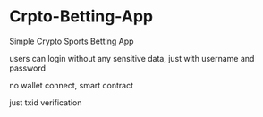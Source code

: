 # Crpto-Betting-App

Simple Crypto Sports Betting App

users can login without any sensitive data, just with username and password

no wallet connect, smart contract

just txid verification
